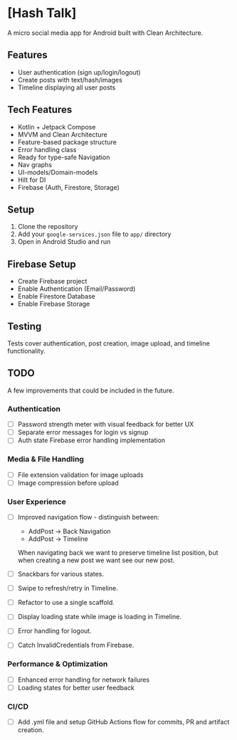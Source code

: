 # [Hash Talk]

A micro social media app for Android built with Clean Architecture.

## Features

- User authentication (sign up/login/logout)
- Create posts with text/hash/images
- Timeline displaying all user posts

## Tech Features

- Kotlin + Jetpack Compose
- MVVM and Clean Architecture
- Feature-based package structure
- Error handling class
- Ready for type-safe Navigation
- Nav graphs
- UI-models/Domain-models
- Hilt for DI
- Firebase (Auth, Firestore, Storage)

## Setup

1. Clone the repository
2. Add your `google-services.json` file to `app/` directory
3. Open in Android Studio and run

## Firebase Setup

- Create Firebase project
- Enable Authentication (Email/Password)
- Enable Firestore Database
- Enable Firebase Storage

## Testing

Tests cover authentication, post creation, image upload, and timeline functionality.

## TODO

A few improvements that could be included in the future.

### Authentication

- [ ] Password strength meter with visual feedback for better UX
- [ ] Separate error messages for login vs signup 
- [ ] Auth state Firebase error handling implementation

### Media & File Handling

- [ ] File extension validation for image uploads
- [ ] Image compression before upload

### User Experience

- [ ] Improved navigation flow - distinguish between:
    - AddPost -> Back Navigation
    - AddPost -> Timeline
    
    When navigating back we want to preserve timeline list position, but when creating a new post we want see our new post.
- [ ] Snackbars for various states. 
- [ ] Swipe to refresh/retry in Timeline.
- [ ] Refactor to use a single scaffold.
- [ ] Display loading state while image is loading in Timeline.
- [ ] Error handling for logout. 
- [ ] Catch InvalidCredentials from Firebase. 

### Performance & Optimization

- [ ] Enhanced error handling for network failures
- [ ] Loading states for better user feedback

### CI/CD

- [ ] Add .yml file and setup GitHub Actions flow for commits, PR and artifact creation.
